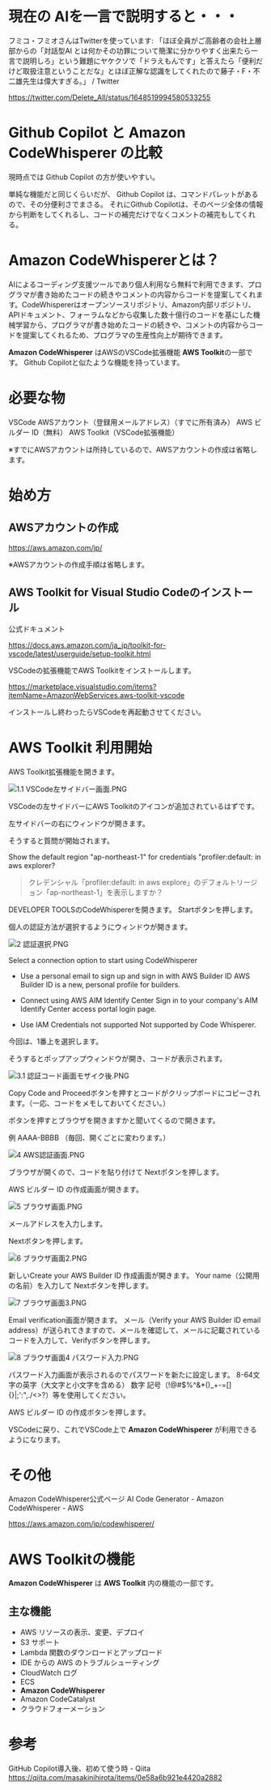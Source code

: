 <!--
title:   無料で始めるAmazon CodeWhisperer  on VSCode（Github Copilotと同等の性能？）
tags:    Amazon,CodeWhisperer,copilot
id:      52d3fad3aea8300d391f
private: false
-->

# 現在の AIを一言で説明すると・・・

フミコ・フミオさんはTwitterを使っています: 「ほぼ全員がご高齢者の会社上層部からの「対話型AI とは何かその功罪について簡潔に分かりやすく出来たら一言で説明しろ」という難題にヤケクソで「ドラえもんです」と答えたら「便利だけど取扱注意ということだな」とほぼ正解な認識をしてくれたので藤子・F・不二雄先生は偉大すぎる。」 / Twitter

https://twitter.com/Delete_All/status/1648519994580533255


# Github Copilot と Amazon CodeWhisperer の比較

現時点では Github Copilot の方が使いやすい。

単純な機能だと同じくらいだが、
Github Copilot は、コマンドパレットがあるので、その分便利さでまさる。
それにGithub Copilotは、そのページ全体の情報から判断をしてくれるし、コードの補完だけでなくコメントの補完もしてくれる。

# Amazon CodeWhispererとは？

AIによるコーディング支援ツールであり個人利用なら無料で利用できます、プログラマが書き始めたコードの続きやコメントの内容からコードを提案してくれます。CodeWhispererはオープンソースリポジトリ、Amazon内部リポジトリ、APIドキュメント、フォーラムなどから収集した数十億行のコードを基にした機械学習から、プログラマが書き始めたコードの続きや、コメントの内容からコードを提案してくれるため、プログラマの生産性向上が期待できます。

**Amazon CodeWhisperer** はAWSのVSCode拡張機能 **AWS Toolkit**の一部です。
Github Copilotと似たような機能を持っています。

# 必要な物
VSCode
AWSアカウント（登録用メールアドレス）（すでに所有済み）
AWS ビルダー ID（無料）
AWS Toolkit（VSCode拡張機能）

※すでにAWSアカウントは所持しているので、AWSアカウントの作成は省略します。

# 始め方

## AWSアカウントの作成

https://aws.amazon.com/jp/

※AWSアカウントの作成手順は省略します。

## AWS Toolkit for Visual Studio Codeのインストール

公式ドキュメント

https://docs.aws.amazon.com/ja_jp/toolkit-for-vscode/latest/userguide/setup-toolkit.html

VSCodeの拡張機能でAWS Toolkitをインストールします。

https://marketplace.visualstudio.com/items?itemName=AmazonWebServices.aws-toolkit-vscode

インストールし終わったらVSCodeを再起動させてください。

# AWS Toolkit 利用開始

AWS Toolkit拡張機能を開きます。

![1.1 VSCode左サイドバー画面.PNG](https://qiita-image-store.s3.ap-northeast-1.amazonaws.com/0/44761/bc6effbf-337f-8f12-f6ff-117dcfb0b3ad.png)

VSCodeの左サイドバーにAWS Toolkitのアイコンが追加されているはずです。

左サイドバーの右にウィンドウが開きます。

そうすると質問が開始されます。

Show the default region "ap-northeast-1" for credentials "profiler:default: in aws explorer?

> クレデンシャル「profiler:default: in aws explore」のデフォルトリージョン「ap-northeast-1」を表示しますか？

DEVELOPER TOOLSのCodeWhispererを開きます。
Startボタンを押します。


個人の認証方法が選択するようにウィンドウが開きます。


![2 認証選択.PNG](https://qiita-image-store.s3.ap-northeast-1.amazonaws.com/0/44761/f7d4ead3-d85a-90ae-6840-64950dc8c660.png)


Select a connection option to start using CodeWhisperer

* Use a personal email to sign up and sign in with AWS Builder ID
AWS Builder ID is a new, personal profile for builders.

* Connect using AWS AIM Identify Center
Sign in to your company's AIM Identify Center access portal login page.

* Use IAM Credentials not supported
Not supported by Code Whisperer.

今回は、1番上を選択します。

そうするとポップアップウィンドウが開き、コードが表示されます。

![3.1 認証コード画面モザイク後.PNG](https://qiita-image-store.s3.ap-northeast-1.amazonaws.com/0/44761/edaa43c1-7c75-e5f3-10cd-8f14f8472686.png)


Copy Code and Proceedボタンを押すとコードがクリップボードにコピーされます。（一応、コードをメモしておいてください。）

ボタンを押すとブラウザを開きますかと聞いてくるので開きます。

例
AAAA-BBBB
（毎回、開くごとに変わります。）


![4 AWS認証画面.PNG](https://qiita-image-store.s3.ap-northeast-1.amazonaws.com/0/44761/fe7e16ca-a294-e960-1b31-648b47a77248.png)


ブラウザが開くので、コードを貼り付けて
Nextボタンを押します。

AWS ビルダー ID の作成画面が開きます。

![5 ブラウザ画面.PNG](https://qiita-image-store.s3.ap-northeast-1.amazonaws.com/0/44761/b800d8cb-9911-e0b6-8381-682156a248ed.png)


メールアドレスを入力します。

Nextボタンを押します。

![6 ブラウザ画面2.PNG](https://qiita-image-store.s3.ap-northeast-1.amazonaws.com/0/44761/eddc9640-ad4d-afcd-aecf-0ba5f1e899b1.png)

新しいCreate your AWS Builder ID 作成画面が開きます。
Your name（公開用の名前）を入力して Nextボタンを押します。

![7 ブラウザ画面3.PNG](https://qiita-image-store.s3.ap-northeast-1.amazonaws.com/0/44761/9673fef9-1c6b-d980-a068-9bf83f70e4c8.png)

Email verification画面が開きます。
メール（Verify your AWS Builder ID email address）が送られてきますので、メールを確認して、メールに記載されているコードを入力して、Verifyボタンを押します。

![8 ブラウザ画面4 パスワード入力.PNG](https://qiita-image-store.s3.ap-northeast-1.amazonaws.com/0/44761/8e0d3a8e-35e7-e4d9-85a2-886390e64f7e.png)

パスワード入力画面が表示されるのでパスワードを新たに設定します。
8-64文字の英字（大文字と小文字を含める）
数字
記号（!@#$%^&*()_+-=[]{}|;':",./<>?）等を使用してください。

AWS ビルダー ID の作成ボタンを押します。

VSCodeに戻り、これでVSCode上で **Amazon CodeWhisperer** が利用できるようになります。



# その他

Amazon CodeWhisperer公式ページ
AI Code Generator - Amazon CodeWhisperer - AWS

https://aws.amazon.com/jp/codewhisperer/



# AWS Toolkitの機能

**Amazon CodeWhisperer** は **AWS Toolkit** 内の機能の一部です。

## 主な機能

* AWS リソースの表示、変更、デプロイ
* S3 サポート
* Lambda 関数のダウンロードとアップロード
* IDE からの AWS のトラブルシューティング
* CloudWatch ログ
* ECS
* **Amazon CodeWhisperer**
* Amazon CodeCatalyst
* クラウドフォーメーション


# 参考
GitHub Copilot導入後、初めて使う時 - Qiita
https://qiita.com/masakinihirota/items/0e58a6b921e4420a2882
